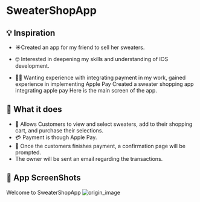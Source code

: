 # SweaterShopApp

## 💡 Inspiration
* ☀️Created an app for my friend to sell her sweaters. 

* :nerd_face:	Interested in deepening my skills and understanding of IOS development.
* :technologist:	Wanting experience with integrating payment in my work, gained experience in implementing Apple Pay
Created a sweater shopping app integrating apple pay
Here is the main screen of the app.

## 🌱 What it does
* 🛒 Allows Customers to view and select sweaters, add to their shopping cart, and purchase their selections. 
* :credit_card:	Payment is though Apple Pay.
* :email:	Once the customers finishes payment, a confirmation page will be prompted. 
* The owner will be sent an email regarding the transactions.
## 📸 App ScreenShots
Welcome to SweaterShopApp
![origin_image](https://user-images.githubusercontent.com/100312746/160305463-b6c0a130-2eb2-45f8-ad49-ec815ef65e09.png)
